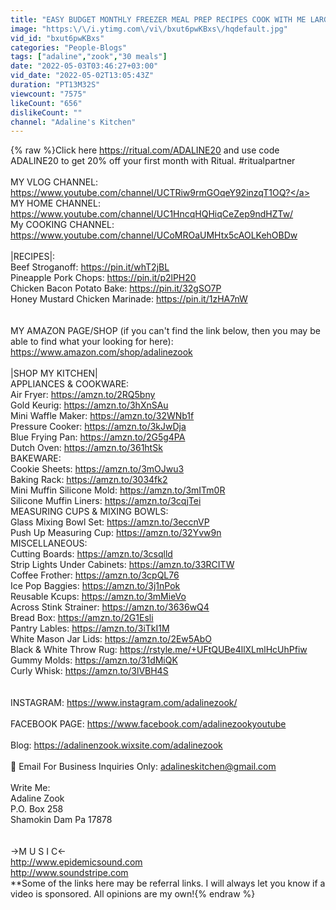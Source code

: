 ```yaml
---
title: "EASY BUDGET MONTHLY FREEZER MEAL PREP RECIPES COOK WITH ME LARGE FAMILY MEALS WHATS FOR DINNER"
image: "https:\/\/i.ytimg.com\/vi\/bxut6pwKBxs\/hqdefault.jpg"
vid_id: "bxut6pwKBxs"
categories: "People-Blogs"
tags: ["adaline","zook","30 meals"]
date: "2022-05-03T03:46:27+03:00"
vid_date: "2022-05-02T13:05:43Z"
duration: "PT13M32S"
viewcount: "7575"
likeCount: "656"
dislikeCount: ""
channel: "Adaline's Kitchen"
---
```

{% raw %}Click here <a rel="nofollow" target="blank" href="https://ritual.com/ADALINE20">https://ritual.com/ADALINE20</a> and use code ADALINE20 to get 20% off your first month with Ritual. #ritualpartner <br /><br />MY VLOG CHANNEL: <a rel="nofollow" target="blank" href="https://www.youtube.com/channel/UCTRiw9rmGOqeY92inzqT1OQ?">https://www.youtube.com/channel/UCTRiw9rmGOqeY92inzqT1OQ?</a><br />MY HOME CHANNEL: <a rel="nofollow" target="blank" href="https://www.youtube.com/channel/UC1HncqHQHiqCeZep9ndHZTw/">https://www.youtube.com/channel/UC1HncqHQHiqCeZep9ndHZTw/</a><br />My COOKING CHANNEL: <a rel="nofollow" target="blank" href="https://www.youtube.com/channel/UCoMROaUMHtx5cAOLKehOBDw">https://www.youtube.com/channel/UCoMROaUMHtx5cAOLKehOBDw</a><br /><br />|RECIPES|:<br />Beef Stroganoff: <a rel="nofollow" target="blank" href="https://pin.it/whT2jBL">https://pin.it/whT2jBL</a><br />Pineapple Pork Chops:  <a rel="nofollow" target="blank" href="https://pin.it/p2lPH20">https://pin.it/p2lPH20</a><br />Chicken Bacon Potato Bake: <a rel="nofollow" target="blank" href="https://pin.it/32gSO7P">https://pin.it/32gSO7P</a><br />Honey Mustard Chicken Marinade: <a rel="nofollow" target="blank" href="https://pin.it/1zHA7nW">https://pin.it/1zHA7nW</a><br /><br /><br />MY AMAZON PAGE/SHOP (if you can't find the link below, then you may be able to find what your looking for here): <a rel="nofollow" target="blank" href="https://www.amazon.com/shop/adalinezook">https://www.amazon.com/shop/adalinezook</a><br /><br />|SHOP MY KITCHEN|<br />APPLIANCES &amp; COOKWARE:<br />Air Fryer: <a rel="nofollow" target="blank" href="https://amzn.to/2RQ5bny">https://amzn.to/2RQ5bny</a><br />Gold Keurig: <a rel="nofollow" target="blank" href="https://amzn.to/3hXnSAu">https://amzn.to/3hXnSAu</a><br />Mini Waffle Maker: <a rel="nofollow" target="blank" href="https://amzn.to/32WNb1f">https://amzn.to/32WNb1f</a><br />Pressure Cooker: <a rel="nofollow" target="blank" href="https://amzn.to/3kJwDja">https://amzn.to/3kJwDja</a><br />Blue Frying Pan: <a rel="nofollow" target="blank" href="https://amzn.to/2G5g4PA">https://amzn.to/2G5g4PA</a><br />Dutch Oven: <a rel="nofollow" target="blank" href="https://amzn.to/361htSk">https://amzn.to/361htSk</a><br />BAKEWARE:<br />Cookie Sheets: <a rel="nofollow" target="blank" href="https://amzn.to/3mOJwu3">https://amzn.to/3mOJwu3</a><br />Baking Rack: <a rel="nofollow" target="blank" href="https://amzn.to/3034fk2">https://amzn.to/3034fk2</a><br />Mini Muffin Silicone Mold: <a rel="nofollow" target="blank" href="https://amzn.to/3mITm0R">https://amzn.to/3mITm0R</a><br />Silicone Muffin Liners: <a rel="nofollow" target="blank" href="https://amzn.to/3cqjTei">https://amzn.to/3cqjTei</a><br />MEASURING CUPS &amp; MIXING BOWLS:<br />Glass Mixing Bowl Set: <a rel="nofollow" target="blank" href="https://amzn.to/3eccnVP">https://amzn.to/3eccnVP</a><br />Push Up Measuring Cup: <a rel="nofollow" target="blank" href="https://amzn.to/32Yvw9n">https://amzn.to/32Yvw9n</a><br />MISCELLANEOUS:<br />Cutting Boards: <a rel="nofollow" target="blank" href="https://amzn.to/3csqlld">https://amzn.to/3csqlld</a><br />Strip Lights Under Cabinets: <a rel="nofollow" target="blank" href="https://amzn.to/33RCITW">https://amzn.to/33RCITW</a><br />Coffee Frother: <a rel="nofollow" target="blank" href="https://amzn.to/3cpQL76">https://amzn.to/3cpQL76</a><br />Ice Pop Baggies: <a rel="nofollow" target="blank" href="https://amzn.to/3j1nPok">https://amzn.to/3j1nPok</a><br />Reusable Kcups: <a rel="nofollow" target="blank" href="https://amzn.to/3mMieVo">https://amzn.to/3mMieVo</a><br />Across Stink Strainer: <a rel="nofollow" target="blank" href="https://amzn.to/3636wQ4">https://amzn.to/3636wQ4</a><br />Bread Box: <a rel="nofollow" target="blank" href="https://amzn.to/2G1Esli">https://amzn.to/2G1Esli</a><br />Pantry Lables: <a rel="nofollow" target="blank" href="https://amzn.to/3iTkI1M">https://amzn.to/3iTkI1M</a><br />White Mason Jar Lids: <a rel="nofollow" target="blank" href="https://amzn.to/2Ew5AbO">https://amzn.to/2Ew5AbO</a><br />Black &amp; White Throw Rug: <a rel="nofollow" target="blank" href="https://rstyle.me/+UFtQUBe4llXLmlHcUhPfiw">https://rstyle.me/+UFtQUBe4llXLmlHcUhPfiw</a><br />Gummy Molds: <a rel="nofollow" target="blank" href="https://amzn.to/31dMiQK">https://amzn.to/31dMiQK</a><br />Curly Whisk: <a rel="nofollow" target="blank" href="https://amzn.to/3lVBH4S">https://amzn.to/3lVBH4S</a><br /><br /><br />INSTAGRAM: <a rel="nofollow" target="blank" href="https://www.instagram.com/adalinezook/">https://www.instagram.com/adalinezook/</a><br /><br />FACEBOOK PAGE: <a rel="nofollow" target="blank" href="https://www.facebook.com/adalinezookyoutube">https://www.facebook.com/adalinezookyoutube</a><br /><br />Blog: <a rel="nofollow" target="blank" href="https://adalinenzook.wixsite.com/adalinezook">https://adalinenzook.wixsite.com/adalinezook</a><br /><br />📧 Email For Business Inquiries Only: adalineskitchen@gmail.com<br /><br />Write Me:<br />Adaline Zook<br />P.O. Box 258 <br />Shamokin Dam Pa 17878<br /><br /><br />→M U S I C←<br /><a rel="nofollow" target="blank" href="http://www.epidemicsound.com">http://www.epidemicsound.com</a><br /><a rel="nofollow" target="blank" href="http://www.soundstripe.com">http://www.soundstripe.com</a><br />**Some of the links here may be referral links. I will always let you know if a video is sponsored. All opinions are my own!{% endraw %}
